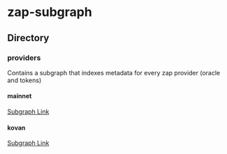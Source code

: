 # zap-subgraph

## Directory
### providers
Contains a subgraph that indexes metadata for every zap provider (oracle and tokens)

#### mainnet
[Subgraph Link](https://thegraph.com/explorer/subgraph/acemasterjb/providers)

#### kovan
[Subgraph Link](https://thegraph.com/explorer/subgraph/acemasterjb/providers-kovan)
